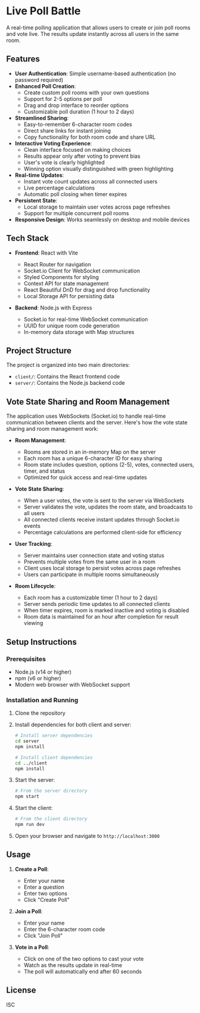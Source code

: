 # Live Poll Battle

A real-time polling application that allows users to create or join poll rooms and vote live. The results update instantly across all users in the same room.

## Features

- **User Authentication**: Simple username-based authentication (no password required)
- **Enhanced Poll Creation**:
  - Create custom poll rooms with your own questions
  - Support for 2-5 options per poll
  - Drag and drop interface to reorder options
  - Customizable poll duration (1 hour to 2 days)
- **Streamlined Sharing**:
  - Easy-to-remember 6-character room codes
  - Direct share links for instant joining
  - Copy functionality for both room code and share URL
- **Interactive Voting Experience**:
  - Clean interface focused on making choices
  - Results appear only after voting to prevent bias
  - User's vote is clearly highlighted
  - Winning option visually distinguished with green highlighting
- **Real-time Updates**:
  - Instant vote count updates across all connected users
  - Live percentage calculations
  - Automatic poll closing when timer expires
- **Persistent State**:
  - Local storage to maintain user votes across page refreshes
  - Support for multiple concurrent poll rooms
- **Responsive Design**: Works seamlessly on desktop and mobile devices

## Tech Stack

- **Frontend**: React with Vite
  - React Router for navigation
  - Socket.io Client for WebSocket communication
  - Styled Components for styling
  - Context API for state management
  - React Beautiful DnD for drag and drop functionality
  - Local Storage API for persisting data

- **Backend**: Node.js with Express
  - Socket.io for real-time WebSocket communication
  - UUID for unique room code generation
  - In-memory data storage with Map structures

## Project Structure

The project is organized into two main directories:

- `client/`: Contains the React frontend code
- `server/`: Contains the Node.js backend code

## Vote State Sharing and Room Management

The application uses WebSockets (Socket.io) to handle real-time communication between clients and the server. Here's how the vote state sharing and room management work:

- **Room Management**: 
  - Rooms are stored in an in-memory Map on the server
  - Each room has a unique 6-character ID for easy sharing
  - Room state includes question, options (2-5), votes, connected users, timer, and status
  - Optimized for quick access and real-time updates

- **Vote State Sharing**: 
  - When a user votes, the vote is sent to the server via WebSockets
  - Server validates the vote, updates the room state, and broadcasts to all users
  - All connected clients receive instant updates through Socket.io events
  - Percentage calculations are performed client-side for efficiency

- **User Tracking**: 
  - Server maintains user connection state and voting status
  - Prevents multiple votes from the same user in a room
  - Client uses local storage to persist votes across page refreshes
  - Users can participate in multiple rooms simultaneously

- **Room Lifecycle**: 
  - Each room has a customizable timer (1 hour to 2 days)
  - Server sends periodic time updates to all connected clients
  - When timer expires, room is marked inactive and voting is disabled
  - Room data is maintained for an hour after completion for result viewing

## Setup Instructions

### Prerequisites

- Node.js (v14 or higher)
- npm (v6 or higher)
- Modern web browser with WebSocket support

### Installation and Running

1. Clone the repository
2. Install dependencies for both client and server:

   ```bash
   # Install server dependencies
   cd server
   npm install

   # Install client dependencies
   cd ../client
   npm install
   ```

3. Start the server:

   ```bash
   # From the server directory
   npm start
   ```

4. Start the client:

   ```bash
   # From the client directory
   npm run dev
   ```

5. Open your browser and navigate to `http://localhost:3000`

## Usage

1. **Create a Poll**:
   - Enter your name
   - Enter a question
   - Enter two options
   - Click "Create Poll"

2. **Join a Poll**:
   - Enter your name
   - Enter the 6-character room code
   - Click "Join Poll"

3. **Vote in a Poll**:
   - Click on one of the two options to cast your vote
   - Watch as the results update in real-time
   - The poll will automatically end after 60 seconds

## License

ISC

